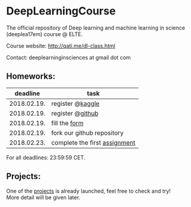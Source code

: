 # DeepLearningCourse
The official repository of Deep learning and machine learning in science (deeplea17em) course @ ELTE.

Course website: http://qati.me/dl-class.html


Contact: deeplearninginsciences at gmail dot com  

## Homeworks:
| deadline | task |
| --- | --- |
| 2018.02.19. | register @[kaggle](https://kaggle.com) |
| 2018.02.19. | register @[github](https://github.com) |
| 2018.02.19. | fill the [form](https://goo.gl/forms/ogxGGwm4rBT8YzX72) |
| 2018.02.19. | fork our github repository |
| 2018.02.23. | complete the first [assignment](https://github.com/qati/DeepLearningCourse/blob/master/assignments/hw01_numpy.ipynb) |
For all deadlines: 23:59:59 CET.

## Projects:
One of the [projects](https://www.kaggle.com/t/94ff0b242e0f4d1f8438f0d2c29aa071) is already launched, feel free to check and try!  
More detail will be given later.
